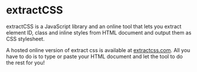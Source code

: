 # extractCSS

extractCSS is a JavaScript library and an online tool that lets you extract element ID, class and inline styles from HTML document and output them as CSS stylesheet.

A hosted online version of extract css is available at [extractcss.com](http://extractcss.com). All you have to do is to type or paste your HTML document and let the tool to do the rest for you!

